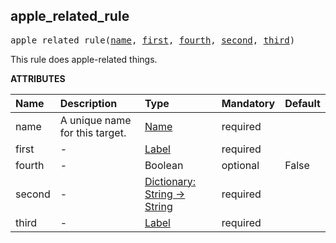 <!-- Generated with Stardoc: http://skydoc.bazel.build -->



<a id="apple_related_rule"></a>

## apple_related_rule

<pre>
apple_related_rule(<a href="#apple_related_rule-name">name</a>, <a href="#apple_related_rule-first">first</a>, <a href="#apple_related_rule-fourth">fourth</a>, <a href="#apple_related_rule-second">second</a>, <a href="#apple_related_rule-third">third</a>)
</pre>

This rule does apple-related things.

**ATTRIBUTES**


| Name  | Description | Type | Mandatory | Default |
| :------------- | :------------- | :------------- | :------------- | :------------- |
| <a id="apple_related_rule-name"></a>name |  A unique name for this target.   | <a href="https://bazel.build/concepts/labels#target-names">Name</a> | required |  |
| <a id="apple_related_rule-first"></a>first |  -   | <a href="https://bazel.build/concepts/labels">Label</a> | required |  |
| <a id="apple_related_rule-fourth"></a>fourth |  -   | Boolean | optional | False |
| <a id="apple_related_rule-second"></a>second |  -   | <a href="https://bazel.build/rules/lib/dict">Dictionary: String -> String</a> | required |  |
| <a id="apple_related_rule-third"></a>third |  -   | <a href="https://bazel.build/concepts/labels">Label</a> | required |  |


